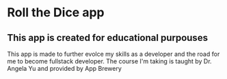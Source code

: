 # Roll the Dice app

## This app is created for educational purpouses

This app is made to further evolce my skills as a developer and the road for me to become fullstack developer. The course I'm taking is taught by Dr. Angela Yu and provided by App Brewery
